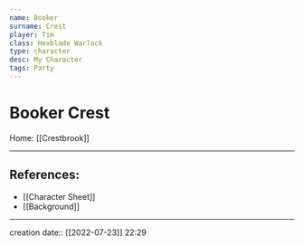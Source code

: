 ```yaml
---
name: Booker
surname: Crest
player: Tim
class: Hexblade Warlock
type: character
desc: My Character
tags: Party
---
```


# Booker Crest
Home: [[Crestbrook]]
___ 
## References:
- [[Character Sheet]]
- [[Background]]
--- 
creation date:: [[2022-07-23]] 22:29